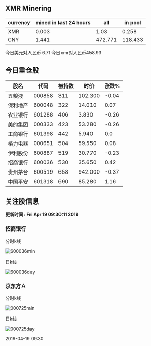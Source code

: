 ## XMR Minering

|currency|mined in last 24 hours|all|in pool|
|---|---|---|---|
|XMR|0.003|1.03|0.258|
|CNY|1.441|472.771|118.433|

今日美元对人民币 6.71	今日xmr对人民币458.93


## 今日重仓股 

|股名|代码|被持数|时价|涨跌%|
|---|---|---|---|---|
|五粮液|000858|311|102.300|-0.04|
|保利地产|600048|322|14.010|0.07|
|农业银行|601288|406|3.830|-0.26|
|美的集团|000333|423|53.280|-0.26|
|工商银行|601398|442|5.940|0.0|
|格力电器|000651|504|59.550|0.08|
|伊利股份|600887|519|30.770|-0.23|
|招商银行|600036|530|35.650|0.42|
|贵州茅台|600519|658|942.000|-0.37|
|中国平安|601318|690|85.280|1.16|

## 关注股信息
**更新时间 : Fri Apr 19 09:30:11 2019**
### 招商银行 
分时k线

![600036min](http://image.sinajs.cn/newchart/min/n/sh600036.gif)

日k线

![600036day](http://image.sinajs.cn/newchart/daily/n/sh600036.gif)

### 京东方Ａ 
分时k线

![000725min](http://image.sinajs.cn/newchart/min/n/sz000725.gif)

日k线

![000725day](http://image.sinajs.cn/newchart/daily/n/sz000725.gif)

2019-04-19 09:30